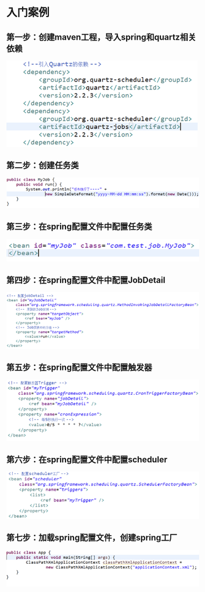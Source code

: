 # 入门案例

## 第一步：创建maven工程，导入spring和quartz相关依赖

![](../../.gitbook/assets/image%20%28146%29.png)

## 第二步：创建任务类

![](../../.gitbook/assets/image%20%28120%29.png)

## 第三步：在spring配置文件中配置任务类

![](../../.gitbook/assets/image%20%28115%29.png)

## 第四步：在spring配置文件中配置JobDetail

![](../../.gitbook/assets/image%20%2830%29.png)

## 第五步：在spring配置文件中配置触发器

![](../../.gitbook/assets/image%20%2870%29.png)

## 第六步：在spring配置文件中配置scheduler

![](../../.gitbook/assets/image%20%2898%29.png)

## 第七步：加载spring配置文件，创建spring工厂

![](../../.gitbook/assets/image%20%2850%29.png)


